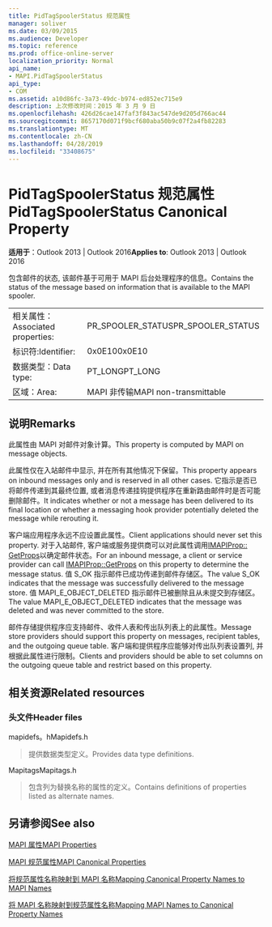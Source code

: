 ```yaml
---
title: PidTagSpoolerStatus 规范属性
manager: soliver
ms.date: 03/09/2015
ms.audience: Developer
ms.topic: reference
ms.prod: office-online-server
localization_priority: Normal
api_name:
- MAPI.PidTagSpoolerStatus
api_type:
- COM
ms.assetid: a10d86fc-3a73-49dc-b974-ed852ec715e9
description: 上次修改时间：2015 年 3 月 9 日
ms.openlocfilehash: 426d26cae147faf3f843ac547de9d205d766ac44
ms.sourcegitcommit: 8657170d071f9bcf680aba50b9c07f2a4fb82283
ms.translationtype: MT
ms.contentlocale: zh-CN
ms.lasthandoff: 04/28/2019
ms.locfileid: "33408675"
---
```

# <a name="pidtagspoolerstatus-canonical-property"></a><span data-ttu-id="f83cb-103">PidTagSpoolerStatus 规范属性</span><span class="sxs-lookup"><span data-stu-id="f83cb-103">PidTagSpoolerStatus Canonical Property</span></span>

  
  
<span data-ttu-id="f83cb-104">**适用于**：Outlook 2013 | Outlook 2016</span><span class="sxs-lookup"><span data-stu-id="f83cb-104">**Applies to**: Outlook 2013 | Outlook 2016</span></span> 
  
<span data-ttu-id="f83cb-105">包含邮件的状态, 该邮件基于可用于 MAPI 后台处理程序的信息。</span><span class="sxs-lookup"><span data-stu-id="f83cb-105">Contains the status of the message based on information that is available to the MAPI spooler.</span></span>
  
|||
|:-----|:-----|
|<span data-ttu-id="f83cb-106">相关属性：</span><span class="sxs-lookup"><span data-stu-id="f83cb-106">Associated properties:</span></span>  <br/> |<span data-ttu-id="f83cb-107">PR_SPOOLER_STATUS</span><span class="sxs-lookup"><span data-stu-id="f83cb-107">PR_SPOOLER_STATUS</span></span>  <br/> |
|<span data-ttu-id="f83cb-108">标识符:</span><span class="sxs-lookup"><span data-stu-id="f83cb-108">Identifier:</span></span>  <br/> |<span data-ttu-id="f83cb-109">0x0E10</span><span class="sxs-lookup"><span data-stu-id="f83cb-109">0x0E10</span></span>  <br/> |
|<span data-ttu-id="f83cb-110">数据类型：</span><span class="sxs-lookup"><span data-stu-id="f83cb-110">Data type:</span></span>  <br/> |<span data-ttu-id="f83cb-111">PT_LONG</span><span class="sxs-lookup"><span data-stu-id="f83cb-111">PT_LONG</span></span>  <br/> |
|<span data-ttu-id="f83cb-112">区域：</span><span class="sxs-lookup"><span data-stu-id="f83cb-112">Area:</span></span>  <br/> |<span data-ttu-id="f83cb-113">MAPI 非传输</span><span class="sxs-lookup"><span data-stu-id="f83cb-113">MAPI non-transmittable</span></span>  <br/> |
   
## <a name="remarks"></a><span data-ttu-id="f83cb-114">说明</span><span class="sxs-lookup"><span data-stu-id="f83cb-114">Remarks</span></span>

<span data-ttu-id="f83cb-115">此属性由 MAPI 对邮件对象计算。</span><span class="sxs-lookup"><span data-stu-id="f83cb-115">This property is computed by MAPI on message objects.</span></span>
  
<span data-ttu-id="f83cb-116">此属性仅在入站邮件中显示, 并在所有其他情况下保留。</span><span class="sxs-lookup"><span data-stu-id="f83cb-116">This property appears on inbound messages only and is reserved in all other cases.</span></span> <span data-ttu-id="f83cb-117">它指示是否已将邮件传递到其最终位置, 或者消息传递挂钩提供程序在重新路由邮件时是否可能删除邮件。</span><span class="sxs-lookup"><span data-stu-id="f83cb-117">It indicates whether or not a message has been delivered to its final location or whether a messaging hook provider potentially deleted the message while rerouting it.</span></span>
  
<span data-ttu-id="f83cb-118">客户端应用程序永远不应设置此属性。</span><span class="sxs-lookup"><span data-stu-id="f83cb-118">Client applications should never set this property.</span></span> <span data-ttu-id="f83cb-119">对于入站邮件, 客户端或服务提供商可以对此属性调用[IMAPIProp:: GetProps](imapiprop-getprops.md)以确定邮件状态。</span><span class="sxs-lookup"><span data-stu-id="f83cb-119">For an inbound message, a client or service provider can call [IMAPIProp::GetProps](imapiprop-getprops.md) on this property to determine the message status.</span></span> <span data-ttu-id="f83cb-120">值 S_OK 指示邮件已成功传递到邮件存储区。</span><span class="sxs-lookup"><span data-stu-id="f83cb-120">The value S_OK indicates that the message was successfully delivered to the message store.</span></span> <span data-ttu-id="f83cb-121">值 MAPI_E_OBJECT_DELETED 指示邮件已被删除且从未提交到存储区。</span><span class="sxs-lookup"><span data-stu-id="f83cb-121">The value MAPI_E_OBJECT_DELETED indicates that the message was deleted and was never committed to the store.</span></span> 
  
<span data-ttu-id="f83cb-122">邮件存储提供程序应支持邮件、收件人表和传出队列表上的此属性。</span><span class="sxs-lookup"><span data-stu-id="f83cb-122">Message store providers should support this property on messages, recipient tables, and the outgoing queue table.</span></span> <span data-ttu-id="f83cb-123">客户端和提供程序应能够对传出队列表设置列, 并根据此属性进行限制。</span><span class="sxs-lookup"><span data-stu-id="f83cb-123">Clients and providers should be able to set columns on the outgoing queue table and restrict based on this property.</span></span>
  
## <a name="related-resources"></a><span data-ttu-id="f83cb-124">相关资源</span><span class="sxs-lookup"><span data-stu-id="f83cb-124">Related resources</span></span>

### <a name="header-files"></a><span data-ttu-id="f83cb-125">头文件</span><span class="sxs-lookup"><span data-stu-id="f83cb-125">Header files</span></span>

<span data-ttu-id="f83cb-126">mapidefs。h</span><span class="sxs-lookup"><span data-stu-id="f83cb-126">Mapidefs.h</span></span>
  
> <span data-ttu-id="f83cb-127">提供数据类型定义。</span><span class="sxs-lookup"><span data-stu-id="f83cb-127">Provides data type definitions.</span></span>
    
<span data-ttu-id="f83cb-128">Mapitags</span><span class="sxs-lookup"><span data-stu-id="f83cb-128">Mapitags.h</span></span>
  
> <span data-ttu-id="f83cb-129">包含列为替换名称的属性的定义。</span><span class="sxs-lookup"><span data-stu-id="f83cb-129">Contains definitions of properties listed as alternate names.</span></span>
    
## <a name="see-also"></a><span data-ttu-id="f83cb-130">另请参阅</span><span class="sxs-lookup"><span data-stu-id="f83cb-130">See also</span></span>



[<span data-ttu-id="f83cb-131">MAPI 属性</span><span class="sxs-lookup"><span data-stu-id="f83cb-131">MAPI Properties</span></span>](mapi-properties.md)
  
[<span data-ttu-id="f83cb-132">MAPI 规范属性</span><span class="sxs-lookup"><span data-stu-id="f83cb-132">MAPI Canonical Properties</span></span>](mapi-canonical-properties.md)
  
[<span data-ttu-id="f83cb-133">将规范属性名称映射到 MAPI 名称</span><span class="sxs-lookup"><span data-stu-id="f83cb-133">Mapping Canonical Property Names to MAPI Names</span></span>](mapping-canonical-property-names-to-mapi-names.md)
  
[<span data-ttu-id="f83cb-134">将 MAPI 名称映射到规范属性名称</span><span class="sxs-lookup"><span data-stu-id="f83cb-134">Mapping MAPI Names to Canonical Property Names</span></span>](mapping-mapi-names-to-canonical-property-names.md)

